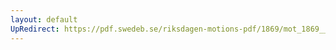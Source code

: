```yaml
---
layout: default
UpRedirect: https://pdf.swedeb.se/riksdagen-motions-pdf/1869/mot_1869__ak__00314/mot_1869__ak__00314_002.pdf
---
```

